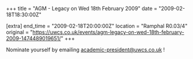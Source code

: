 +++
title = "AGM - Legacy on Wed 18th February 2009"
date = "2009-02-18T18:30:00Z"

[extra]
end_time = "2009-02-18T20:00:00Z"
location = "Ramphal R0.03/4"
original = "https://uwcs.co.uk/events/agm-legacy-on-wed-18th-february-2009-1474489019651/"
+++

Nominate yourself by emailing academic-president@uwcs.co.uk \!


